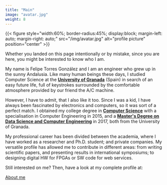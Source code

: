 ```yaml
---
title: "Main"
image: "avatar.jpg"
weight: 8
---
```


{{< figure style="width:60%; border-radius:45%; display:block; margin-left: auto; margin-right: auto;" src="/img/avatar.jpg" alt="profile picture" position="center" >}}

Whether you landed on this page intentionally or by mistake, since you are here, you might be interested to know who
I am.

My name is Felipe Torres González and I am an engineer who grew up in the sunny Andalusia. Like many human beings
these days, I studied Computer Science at the [**University of Granada**](https://www.ugr.es/en) (Spain) in search of an
easy future life, full of keystrokes surrounded by the comfortable atmosphere provided by our friend the A/C machine.

However, I have to admit, that I also like it too. Since I was a kid, I have always been fascinated by electronics and
computers, so it was sort of a perfect match. I obtained my college degree in
[**Computer Science**](https://grados.ugr.es/informatica/) with a specialisation in Computer Engineering in 2015, and
a [**Master's Degree on Data Science and Computer Engineering**](https://masteres.ugr.es/datcom/) in 2017, both from
the University of Granada.

My professional career has been divided between the academia, where I have worked as a researcher and Ph.D. student;
and private companies. My versatile profile has allowed me to contribute in different areas: from writing scientific
papers, and presenting results in international symposiums; to designing digital HW for FPGAs or SW code for web services.

Still interested on me? Then, have a look at my complete profile at:

<a href="./about/index.html" class="button inline">About me</a>
